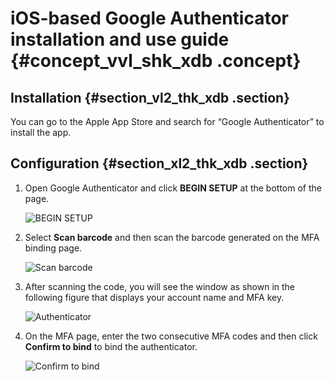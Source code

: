 # iOS-based Google Authenticator installation and use guide {#concept_vvl_shk_xdb .concept}

## Installation {#section_vl2_thk_xdb .section}

You can go to the Apple App Store and search for “Google Authenticator” to install the app.

## Configuration {#section_xl2_thk_xdb .section}

1.  Open Google Authenticator and click **BEGIN SETUP** at the bottom of the page.

    ![](images/3636_en-US.png "BEGIN SETUP")

2.  Select **Scan barcode** and then scan the barcode generated on the MFA binding page.

    ![](images/3637_en-US.png "Scan barcode")

3.  After scanning the code, you will see the window as shown in the following figure that displays your account name and MFA key.

    ![](images/3638_en-US.png "Authenticator")

4.  On the MFA page, enter the two consecutive MFA codes and then click **Confirm to bind** to bind the authenticator.

    ![](images/3639_en-US.png "Confirm to bind")


